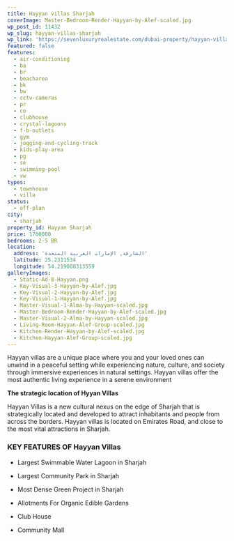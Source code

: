 ```yaml
---
title: Hayyan villas Sharjah
coverImage: Master-Bedroom-Render-Hayyan-by-Alef-scaled.jpg
wp_post_id: 11432
wp_slug: hayyan-villas-sharjah
wp_link: 'https://sevenluxuryrealestate.com/dubai-property/hayyan-villas-sharjah/'
featured: false
features:
  - air-conditioning
  - ba
  - br
  - beacharea
  - bk
  - bw
  - cctv-cameras
  - pr
  - co
  - clubhouse
  - crystal-lagoons
  - f-b-outlets
  - gym
  - jogging-and-cycling-track
  - kids-play-area
  - pg
  - se
  - swimming-pool
  - vw
types:
  - townhouse
  - villa
status:
  - off-plan
city:
  - sharjah
property_id: Hayyan Sharjah
price: 1700000
bedrooms: 2-5 BR
location:
  address: 'الشارقة, الإمارات العربية المتحدة'
  latitude: 25.2311534
  longitude: 54.219008313559
galleryImages:
  - Static-Ad-8-Hayyan.png
  - Key-Visual-3-Hayyan-by-Alef.jpg
  - Key-Visual-2-Hayyan-by-Alef.jpg
  - Key-Visual-1-Hayyan-by-Alef.jpg
  - Master-Visual-1-Alma-by-Hayyan-scaled.jpg
  - Master-Bedroom-Render-Hayyan-by-Alef-scaled.jpg
  - Master-Visual-2-Alma-by-Hayyan-scaled.jpg
  - Living-Room-Hayyan-Alef-Group-scaled.jpg
  - Kitchen-Render-Hayyan-by-Alef-scaled.jpg
  - Kitchen-Hayyan-Alef-Group-scaled.jpg
---
```


Hayyan villas are a unique place where you and your loved ones can unwind in a peaceful setting while experiencing nature, culture, and society through immersive experiences in natural settings. Hayyan villas offer the most authentic living experience in a serene environment

**The strategic location of Hyyan Villas**

Hayyan Villas is a new cultural nexus on the edge of Sharjah that is strategically located and developed to attract inhabitants and people from across the borders. Hayyan villas is located on Emirates Road, and close to the most vital attractions in Sharjah.

### KEY FEATURES OF Hayyan Villas

- Largest Swimmable Water Lagoon in Sharjah

- Largest Community Park in Sharjah

- Most Dense Green Project in Sharjah

- Allotments For Organic Edible Gardens

- Club House

- Community Mall
